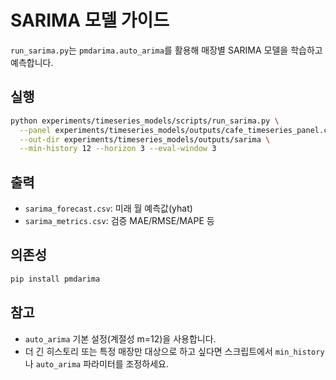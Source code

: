 ﻿# SARIMA 모델 가이드

`run_sarima.py`는 `pmdarima.auto_arima`를 활용해 매장별 SARIMA 모델을 학습하고 예측합니다.

## 실행
```bash
python experiments/timeseries_models/scripts/run_sarima.py \
  --panel experiments/timeseries_models/outputs/cafe_timeseries_panel.csv \
  --out-dir experiments/timeseries_models/outputs/sarima \
  --min-history 12 --horizon 3 --eval-window 3
```

## 출력
- `sarima_forecast.csv`: 미래 월 예측값(yhat)
- `sarima_metrics.csv`: 검증 MAE/RMSE/MAPE 등

## 의존성
```bash
pip install pmdarima
```

## 참고
- `auto_arima` 기본 설정(계절성 m=12)을 사용합니다.
- 더 긴 히스토리 또는 특정 매장만 대상으로 하고 싶다면 스크립트에서 `min_history`나 `auto_arima` 파라미터를 조정하세요.

